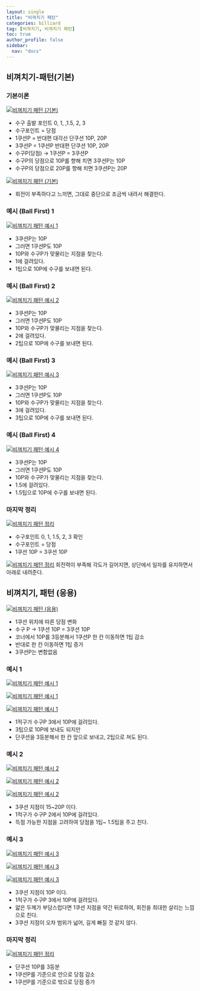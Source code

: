 ```yaml
---
layout: single
title: "비껴치기 패턴"
categories: billiard
tag: [비껴치기, 비껴치기 패턴] 
toc: true
author_profile: false
sidebar:
  nav: "docs"
---
```


## 비껴치기-패턴(기본)

### 기본이론
[![비껴치기 패턴 (기본)](/images/비껴치기_패턴_기본이론1.png)](/images/비껴치기_패턴_기본이론1.png)
- 수구 출발 포인트 0, 1, ,1.5, 2, 3
- 수구포인트 = 당점
- 1쿠션P = 반대편 대각선 단쿠션 10P, 20P
- 3쿠션P = 1쿠션P 반대편 단쿠션 10P, 20P
- 수구P(당점) → 1쿠션P = 3쿠션P
- 수구P의 당점으로 10P를 향해 치면 3쿠션P는 10P
- 수구P의 당점으로 20P를 향해 치면 3쿠션P는 20P

[![비껴치기 패턴 (기본)](/images/비껴치기_패턴_기본이론2.png)](/images/비껴치기_패턴_기본이론2.png)
- 회전이 부족하다고 느끼면, 그대로 중단으로 조금씩 내려서 해결한다.

### 예시 (Ball First) 1
[![비껴치기 패턴 예시 1](/images/비껴치기_패턴_예시1.png)](/images/비껴치기_패턴_예시1.png)
- 3쿠션P는 10P
- 그러면 1쿠션P도 10P
- 10P와 수구P가 맞물리는 지점을 찾는다.
- 1에 걸려있다.
- 1팁으로 10P에 수구를 보내면 된다.

### 예시 (Ball First) 2
[![비껴치기 패턴 예시 2](/images/비껴치기_패턴_예시2.png)](/images/비껴치기_패턴_예시2.png)
- 3쿠션P는 10P
- 그러면 1쿠션P도 10P
- 10P와 수구P가 맞물리는 지점을 찾는다.
- 2에 걸려있다.
- 2팁으로 10P에 수구를 보내면 된다.

### 예시 (Ball First) 3
[![비껴치기 패턴 예시 3](/images/비껴치기_패턴_예시3.png)](/images/비껴치기_패턴_예시3.png)
- 3쿠션P는 10P
- 그러면 1쿠션P도 10P
- 10P와 수구P가 맞물리는 지점을 찾는다.
- 3에 걸려있다.
- 3팁으로 10P에 수구를 보내면 된다.

### 예시 (Ball First) 4
[![비껴치기 패턴 예시 4](/images/비껴치기_패턴_예시4.png)](/images/비껴치기_패턴_예시4.png)
- 3쿠션P는 10P
- 그러면 1쿠션P도 10P
- 10P와 수구P가 맞물리는 지점을 찾는다.
- 1.5에 걸려있다.
- 1.5팁으로 10P에 수구를 보내면 된다.

### 마지막 정리
[![비껴치기 패턴 정리](/images/비껴치기_패턴_정리1.png)](/images/비껴치기_패턴_정리1.png)
- 수구포인트 0, 1, 1.5, 2, 3 확인
- 수구포인트 = 당점
- 1쿠션 10P = 3쿠션 10P

[![비껴치기 패턴 정리](/images/비껴치기_패턴_정리2.png)](/images/비껴치기_패턴_정리2.png)
회전력이 부족해 각도가 길어지면, 상단에서 일자를 유지하면서 아래로 내려준다.

## 비껴치기, 패턴 (응용)
[![비껴치기 패턴 (응용)](/images/비껴치기_패턴_응용_기본이론.png)](/images/비껴치기_패턴_응용_기본이론.png)
- 1쿠션 위치에 따른 당점 변화
- 수구 P → 1쿠션 10P = 3쿠션 10P
- 코너에서 10P를 3등분해서 1쿠션P 한 칸 이동하면 1팁 감소
- 반대로 한 칸 이동하면 1팁 증가
- 3쿠션P는 변함없음

### 예시 1
[![비껴치기 패턴 예시 1](/images/비껴치기_패턴_응용_예시1-1.png)](/images/비껴치기_패턴_응용_예시1-1.png)

[![비껴치기 패턴 예시 1](/images/비껴치기_패턴_응용_예시1-2.png)](/images/비껴치기_패턴_응용_예시1-2.png)

[![비껴치기 패턴 예시 1](/images/비껴치기_패턴_응용_예시1-3.png)](/images/비껴치기_패턴_응용_예시1-3.png)
- 1적구가 수구P 3에서 10P에 걸려있다.
- 3팁으로 10P에 보내도 되지만
- 단쿠션을 3등분해서 한 칸 앞으로 보내고, 2팁으로 쳐도 된다.

### 예시 2
[![비껴치기 패턴 예시 2](/images/비껴치기_패턴_응용_예시2-1.png)](/images/비껴치기_패턴_응용_예시2-1.png)

[![비껴치기 패턴 예시 2](/images/비껴치기_패턴_응용_예시2-2.png)](/images/비껴치기_패턴_응용_예시2-2.png)

[![비껴치기 패턴 예시 2](/images/비껴치기_패턴_응용_예시2-3.png)](/images/비껴치기_패턴_응용_예시2-3.png)
- 3쿠션 지점이 15~20P 이다.
- 1적구가 수구P 2에서 10P에 걸려있다.
- 득점 가능한 지점을 고려하여 당점을 1팁~ 1.5팁을 주고 친다.

### 예시 3
[![비껴치기 패턴 예시 3](/images/비껴치기_패턴_응용_예시3-1.png)](/images/비껴치기_패턴_응용_예시3-1.png)

[![비껴치기 패턴 예시 3](/images/비껴치기_패턴_응용_예시3-2.png)](/images/비껴치기_패턴_응용_예시3-2.png)

[![비껴치기 패턴 예시 3](/images/비껴치기_패턴_응용_예시3-3.png)](/images/비껴치기_패턴_응용_예시3-3.png)
- 3쿠션 지점이 10P 이다.
- 1적구가 수구P 3에서 10P에 걸려있다.
- 얇은 두께가 부담스럽다면 1쿠션 지점을 약간 뒤로하여, 회전을 최대한 살리는 느낌으로 친다.
- 3쿠션 지점이 오차 범위가 넓어, 길게 빠질 것 같지 않다.

### 마지막 정리
[![비껴치기 패턴 정리](/images/비껴치기_패턴_응용_정리.png)](/images/비껴치기_패턴_응용_정리.png)
- 단쿠션 10P를 3등분
- 1쿠션P를 기준으로 안으로 당점 감소
- 1쿠션P를 기준으로 밖으로 당점 증가
